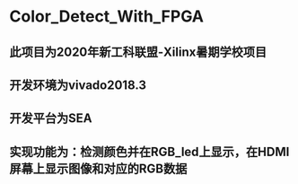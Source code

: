 # Color_Detect_With_FPGA
## 此项目为2020年新工科联盟-Xilinx暑期学校项目
## 开发环境为vivado2018.3
## 开发平台为SEA
## 实现功能为：检测颜色并在RGB_led上显示，在HDMI屏幕上显示图像和对应的RGB数据
